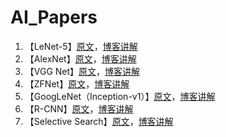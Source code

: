 # AI_Papers

1. 【LeNet-5】[原文](https://github.com/x-jeff/AI_Papers/blob/master/Gradient-Based%20Learning%20Applied%20to%20Document.pdf)，[博客讲解](http://shichaoxin.com/2020/10/13/论文阅读-Gradient-Based-Learning-Applied-to-Document-Recognition/)
2. 【AlexNet】[原文](https://github.com/x-jeff/AI_Papers/blob/master/ImageNet%20Classification%20with%20Deep%20Convolutional%20Neural%20Networks.pdf)，[博客讲解](http://shichaoxin.com/2021/02/03/论文阅读-ImageNet-Classification-with-Deep-Convolutional-Neural-Networks/)
3. 【VGG Net】[原文](https://github.com/x-jeff/AI_Papers/blob/master/VERY%20DEEP%20CONVOLUTIONAL%20NETWORKS%20FOR%20LARGE-SCALE%20IMAGE%20RECOGNITION.pdf)，[博客讲解](http://shichaoxin.com/2021/02/24/论文阅读-VERY-DEEP-CONVOLUTIONAL-NETWORKS-FOR-LARGE-SCALE-IMAGE-RECOGNITION/)
4. 【ZFNet】[原文](https://github.com/x-jeff/AI_Papers/blob/master/Visualizing%20and%20Understanding%20Convolutional%20Networks.pdf)，[博客讲解](http://shichaoxin.com/2021/05/02/论文阅读-Visualizing-and-Understanding-Convolutional-Networks/)
5. 【GoogLeNet（Inception-v1）】[原文](https://github.com/x-jeff/AI_Papers/blob/master/Going%20deeper%20with%20convolutions.pdf)，[博客讲解](http://shichaoxin.com/2021/06/01/论文阅读-Going-deeper-with-convolutions/)
6. 【R-CNN】[原文](https://github.com/x-jeff/AI_Papers/blob/master/Rich%20feature%20hierarchies%20for%20accurate%20object%20detection%20and%20semantic%20segmentation.pdf)，[博客讲解](http://shichaoxin.com/2021/09/20/论文阅读-Rich-feature-hierarchies-for-accurate-object-detection-and-semantic-segmentation/)
7. 【Selective Search】[原文](https://github.com/x-jeff/AI_Papers/blob/master/Selective%20Search%20for%20Object%20Recognition.pdf)，[博客讲解](http://shichaoxin.com/2021/10/16/论文阅读-Selective-Search-for-Object-Recognition/)